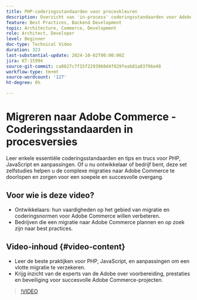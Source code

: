 ```yaml
---
title: PHP-coderingsstandaarden voor proceskleuren
description: Overzicht van 'in-process' coderingsstandaarden voor Adobe Commerce-migratie, waaronder PHP, JavaScript en best practices voor aanpassingen.
feature: Best Practices, Backend Development
topic: Architecture, Commerce, Development
role: Architect, Developer
level: Beginner
doc-type: Technical Video
duration: 323
last-substantial-update: 2024-10-02T00:00:00Z
jira: KT-15994
source-git-commit: ca8627c7f15f2293960d4f029feab81a83796e48
workflow-type: tm+mt
source-wordcount: '127'
ht-degree: 0%

---
```



# Migreren naar Adobe Commerce - Coderingsstandaarden in procesversies

Leer enkele essentiële coderingsstandaarden en tips en trucs voor PHP, JavaScript en aanpassingen. Of u nu ontwikkelaar of bedrijf bent, deze set zelfstudies helpen u de complexe migraties naar Adobe Commerce te doorlopen en zorgen voor een soepele en succesvolle overgang.

## Voor wie is deze video?

* Ontwikkelaars: hun vaardigheden op het gebied van migratie en coderingsnormen voor Adobe Commerce willen verbeteren.
* Bedrijven die een migratie naar Adobe Commerce plannen en op zoek zijn naar best practices.

## Video-inhoud {#video-content}

* Leer de beste praktijken voor PHP, JavaScript, en aanpassingen om een vlotte migratie te verzekeren.
* Krijg inzicht van de experts van de Adobe over voorbereiding, prestaties en beveiliging voor succesvolle Adobe Commerce-projecten.

>[!VIDEO](https://video.tv.adobe.com/v/3434857?learn=on)
